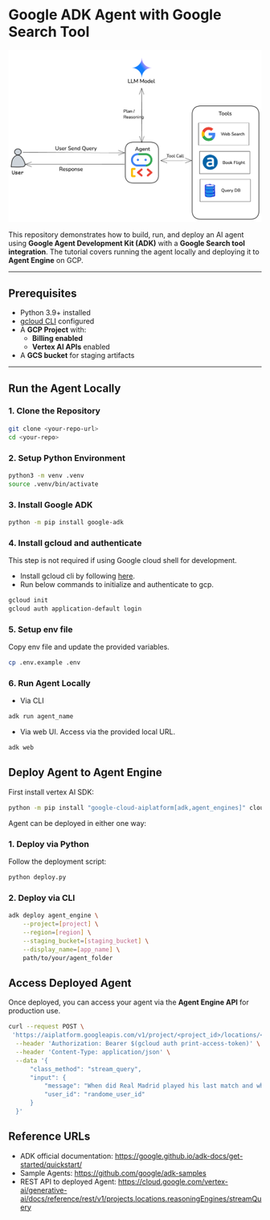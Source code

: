 # Google ADK Agent with Google Search Tool 

![Agent Architecture](Agent_Architecture.png)

This repository demonstrates how to build, run, and deploy an AI agent using **Google Agent Development Kit (ADK)** with a **Google Search tool integration**. The tutorial covers running the agent locally and deploying it to **Agent Engine** on GCP.

---

## Prerequisites

- Python 3.9+ installed
- [gcloud CLI](https://cloud.google.com/sdk/docs/install) configured
- A **GCP Project** with:
  - **Billing enabled**
  - **Vertex AI APIs** enabled
- A **GCS bucket** for staging artifacts

---

## Run the Agent Locally

### 1. Clone the Repository
```bash
git clone <your-repo-url>
cd <your-repo>
```

### 2. Setup Python Environment

```bash
python3 -m venv .venv
source .venv/bin/activate
```

### 3. Install Google ADK

```bash
python -m pip install google-adk
```

### 4. Install gcloud and authenticate 

This step is not required if using Google cloud shell for development.  
 - Install gcloud cli by following [here](https://cloud.google.com/sdk/docs/install).
- Run below commands to initialize and authenticate to gcp.

```bash
gcloud init
gcloud auth application-default login
```

### 5. Setup env file

Copy env file and update the provided variables.

```bash
cp .env.example .env
```

### 6. Run Agent Locally

- Via CLI 
```bash
adk run agent_name
```
- Via web UI. Access via the provided local URL.
```bash
adk web
```

## Deploy Agent to Agent Engine

First install vertex AI SDK:
```bash
python -m pip install "google-cloud-aiplatform[adk,agent_engines]" cloudpickle
```

Agent can be deployed in either one way:

### 1. Deploy via Python

Follow the deployment script:
```bash
python deploy.py
```

### 2. Deploy via CLI
```bash
adk deploy agent_engine \
    --project=[project] \
    --region=[region] \
    --staging_bucket=[staging_bucket] \
    --display_name=[app_name] \
    path/to/your/agent_folder
```

## Access Deployed Agent

Once deployed, you can access your agent via the **Agent Engine API** for production use. 

```bash
curl --request POST \ 
 'https://aiplatform.googleapis.com/v1/project/<project_id>/locations/<region>/reasoningEngines/<agent_id>:streamQuery' \
  --header 'Authorization: Bearer $(gcloud auth print-access-token)' \
  --header 'Content-Type: application/json' \
  --data '{
	  "class_method": "stream_query",
	  "input": {
		  "message": "When did Real Madrid played his last match and what was the outcome?",
		  "user_id": "randome_user_id"
	  }
  }' 
```

## Reference URLs

- ADK official documentation: https://google.github.io/adk-docs/get-started/quickstart/
- Sample Agents: https://github.com/google/adk-samples
- REST API to deployed Agent: https://cloud.google.com/vertex-ai/generative-ai/docs/reference/rest/v1/projects.locations.reasoningEngines/streamQuery
